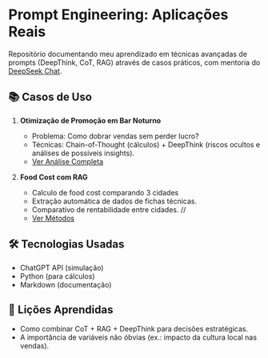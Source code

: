 # Prompt Engineering: Aplicações Reais

Repositório documentando meu aprendizado em técnicas avançadas de prompts (DeepThink, CoT, RAG) através de casos práticos, com mentoria do [DeepSeek Chat](https://deepseek.com).

## 📚 Casos de Uso
1. **Otimização de Promoção em Bar Noturno**  
   - Problema: Como dobrar vendas sem perder lucro?  
   - Técnicas: Chain-of-Thought (cálculos) + DeepThink (riscos ocultos e análises de possíveis insights).  
   - [Ver Análise Completa](bar_guriri)  

2. **Food Cost com RAG**
   - Calculo de food cost comparando 3 cidades
   - Extração automática de dados de fichas técnicas.  
   - Comparativo de rentabilidade entre cidades. // 
   - [Ver Métodos](/casos_de_uso/talharim.md)  

## 🛠️ Tecnologias Usadas
- ChatGPT API (simulação)
- Python (para cálculos)
- Markdown (documentação)

## 🌟 Lições Aprendidas
- Como combinar CoT + RAG + DeepThink para decisões estratégicas.  
- A importância de variáveis não óbvias (ex.: impacto da cultura local nas vendas).
